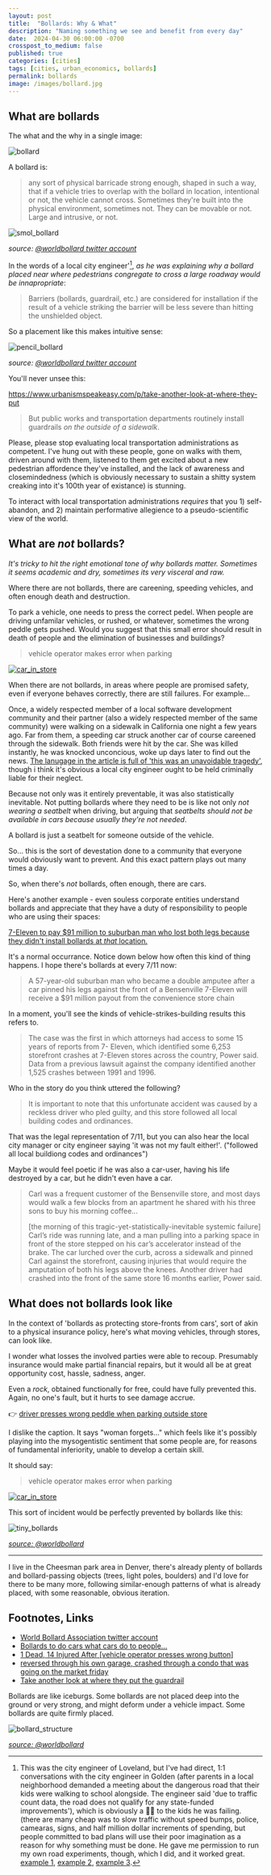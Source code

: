 ```yaml
---
layout: post
title:  "Bollards: Why & What"
description: "Naming something we see and benefit from every day"
date:  2024-04-30 06:00:00 -0700
crosspost_to_medium: false
published: true
categories: [cities]
tags: [cities, urban_economics, bollards]
permalink: bollards
image: /images/bollard.jpg
---
```


## What are bollards

The what and the why in a single image:

![bollard](images/bollard.jpg)


A bollard is:

> any sort of physical barricade strong enough, shaped in such a way, that if a vehicle tries to overlap with the bollard in location, intentional or not, the vehicle cannot cross. Sometimes they're built into the physical environment, sometimes not. They can be movable or not. Large and intrusive, or not.

![smol_bollard](images/smol_bollard.jpg)

_source: [@worldbollard twitter account](https://twitter.com/WorldBollard/status/1785595490358247717)_

In the words of a local city engineer'[^will-not-be-named], _as he was explaining why a bollard placed near where pedestrians congregate to cross a large roadway would be innapropriate_:

[^will-not-be-named]: This was the city engineer of Loveland, but I've had direct, 1:1 conversations with the city engineer in Golden (after parents in a local neighborhood demanded a meeting about the dangerous road that their kids were walking to school alongside. The engineer said 'due to traffic count data, the road does not qualify for any state-funded improvements'), which is obviously a 🖕🏻 to the kids he was failing. (there are many cheap was to slow traffic without speed bumps, police, camearas, signs, and half million dollar increments of spending, but people committed to bad plans will use their poor imagination as a reason for why something must be done. He gave me permission to run my own road experiments, though, which I did, and it worked great. [example 1](https://www.tiktok.com/@josh_exists/video/7240680684472274218), [example 2](https://www.tiktok.com/@josh_exists/video/7241802704287223083), [example 3](https://www.tiktok.com/@josh_exists/video/7262554154684435755).

> Barriers (bollards, guardrail, etc.) are considered for installation if the result of a vehicle striking the barrier will be less severe than hitting the unshielded object.

So a placement like this makes intuitive sense:

![pencil_bollard](images/pencil_bollard.jpg)

_source: [@worldbollard twitter account](https://twitter.com/WorldBollard/status/1656022438507946014)_

You'll never unsee this: 

https://www.urbanismspeakeasy.com/p/take-another-look-at-where-they-put

> But public works and transportation departments routinely install guardrails _on the outside of a sidewalk_.

Please, please stop evaluating local transportation administrations as competent. I've hung out with these people, gone on walks with them, driven around with them, listened to them get excited about a new pedestrian affordence they've installed, and the lack of awareness and closemindedness (which is obviously necessary to sustain a shitty system creaking into it's 100th year of existance) is stunning. 

To interact with local transportation administrations _requires_ that you 1) self-abandon, and 2) maintain performative allegience to a pseudo-scientific view of the world.


## What are _not_ bollards?

_It's tricky to hit the right emotional tone of why bollards matter. Sometimes it seems academic and dry, sometimes its very visceral and raw._

Where there are not bollards, there are careening, speeding vehicles, and often enough death and destruction.

To park a vehicle, one needs to press the correct pedel. When people are driving unfamilar vehicles, or rushed, or whatever, sometimes the wrong peddle gets pushed. Would you suggest that this small error should result in death of people and the elimination of businesses and buildings?

> vehicle operator makes error when parking

[![car_in_store](images/car_in_store.png)](https://www.reddit.com/r/fuckcars/comments/1cfs0np/why_cars_should_be_restricted)

When there are not bollards, in areas where people are promised safety, even if everyone behaves correctly, there are still failures. For example...

Once, a widely respected member of a local software development community and their partner (also a widely respected member of the same community) were walking on a sidewalk in California one night a few years ago. Far from them, a speeding car struck another car of course careened through the sidewalk. Both friends were hit by the car. She was killed instantly, he was knocked unconcious, woke up days later to find out the news. [The lanugage in the article is full of 'this was an unavoidable tragedy'](https://www.sfchronicle.com/crime/article/29-year-old-woman-identified-as-victim-in-S-F-16189585.php), though i think it's obvious a local city engineer ought to be held criminally liable for their neglect.

Because not only was it entirely preventable, it was also statistically inevitable. Not putting bollards where they need to be is like not only _not wearing a seatbelt_ when driving, but arguing that _seatbelts should not be available in cars because usually they're not needed_.

A bollard is just a seatbelt for someone outside of the vehicle. 

So... this is the sort of devestation done to a community that everyone would obviously want to prevent. And this exact pattern plays out many times a day.

So, when there's _not_ bollards, often enough, there are cars. 

Here's another example - even souless corporate entities understand bollards and appreciate that they have a duty of responsibility to people who are using their spaces:

[7-Eleven to pay $91 million to suburban man who lost both legs because they didn't install bollards at _that_ location.](https://chicago.suntimes.com/2023/2/8/23591381/7-eleven-storefront-crash-settles-lawsuit-bensenville)

It's a normal occurrance. Notice down below how often this kind of thing happens. I hope there's bollards at every 7/11 now:

> A 57-year-old suburban man who became a double amputee after a car pinned his legs against the front of a Bensenville 7-Eleven will receive a $91 million payout from the convenience store chain

In a moment, you'll see the kinds of vehicle-strikes-building results this refers to.

> The case was the first in which attorneys had access to some 15 years of reports from 7- Eleven, which identified some 6,253 storefront crashes at 7-Eleven stores across the country, Power said. Data from a previous lawsuit against the company identified another 1,525 crashes between 1991 and 1996.

Who in the story do you think uttered the following?

> It is important to note that this unfortunate accident was caused by a reckless driver who pled guilty, and this store followed all local building codes and ordinances.

That was the legal representation of 7/11, but you can also hear the local city manager or city engineer saying 'it was not my fault either!'. ("followed all local buildiong codes and ordinances")

Maybe it would feel poetic if he was also a car-user, having his life destroyed by a car, but he didn't even have a car.

> Carl was a frequent customer of the Bensenville store, and most days would walk a few blocks from an apartment he shared with his three sons to buy his morning coffee...
>
> [the morning of this tragic-yet-statistically-inevitable systemic failure] Carl’s ride was running late, and a man pulling into a parking space in front of the store stepped on his car’s accelerator instead of the brake. The car lurched over the curb, across a sidewalk and pinned Carl against the storefront, causing injuries that would require the amputation of both his legs above the knees. Another driver had crashed into the front of the same store 16 months earlier, Power said.

## What does not bollards look like

In the context of 'bollards as protecting store-fronts from cars', sort of akin to a physical insurance policy, here's what moving vehicles, through stores, can look like. 

I wonder what losses the involved parties were able to recoup. Presumably insurance would make partial financial repairs, but it would all be at great opportunity cost, hassle, sadness, anger. 

Even a _rock_, obtained functionally for free, could have fully prevented this. Again, no one's fault, but it hurts to see damage accrue.

👉 [driver presses wrong peddle when parking outside store](https://www.reddit.com/r/fuckcars/comments/1cfs0np/why_cars_should_be_restricted/)

I dislike the caption. It says "woman forgets..." which feels like it's possibly playing into the mysogentistic sentiment that some people are, for reasons of fundamental inferiority, unable to develop a certain skill.

It should say:

> vehicle operator makes error when parking

[![car_in_store](images/car_in_store.png)](https://www.reddit.com/r/fuckcars/comments/1cfs0np/why_cars_should_be_restricted)

This sort of incident would be perfectly prevented by bollards like this:

![tiny_bollards](images/tiny_bollards.jpg)

_[source: @worldbollard](https://twitter.com/WorldBollard/status/1729592943927767072)_


--------------------

I live in the Cheesman park area in Denver, there's already plenty of bollards and bollard-passing objects (trees, light poles, boulders) and I'd love for there to be many more, following similar-enough patterns of what is already placed, with some reasonable, obvious iteration.


## Footnotes, Links

- [World Bollard Association twitter account](https://twitter.com/WorldBollard)
- [Bollards to do cars what cars do to people...](https://twitter.com/WorldBollard/status/1659861152254369792/photo/1)
- [1 Dead, 14 Injured After [vehicle operator presses wrong button]](https://people.com/1-dead-14-injured-after-suv-driver-crashes-into-savers-store-8641685)
- [reversed through his own garage, crashed through a condo that was going on the market friday](https://www.tiktok.com/@zzelevv/video/7364123121873374506?_r=1&_t=8m2nIerAfQl)
- [Take another look at where they put the guardrail](https://www.urbanismspeakeasy.com/p/take-another-look-at-where-they-put)


Bollards are like iceburgs. Some bollards are not placed deep into the ground or very strong, and might deform under a vehicle impact. Some bollards are quite firmly placed.

![bollard_structure](images/bollard_structure.jpg)

_[source: @worldbollard](https://twitter.com/WorldBollard/status/1722713086274990229)_